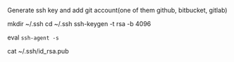 Generate ssh key and add git account(one of them github, bitbucket, gitlab)


mkdir ~/.ssh
cd ~/.ssh
ssh-keygen -t rsa -b 4096

eval `ssh-agent -s`

cat ~/.ssh/id_rsa.pub

